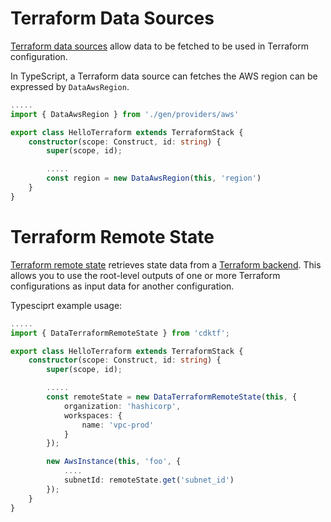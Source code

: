 # Terraform Data Sources

[Terraform data sources](https://www.terraform.io/docs/configuration/data-sources.html) allow data to be fetched to be used in Terraform configuration.

In TypeScript, a Terraform data source can fetches the AWS region can be expressed by `DataAwsRegion`.

```typescript
.....
import { DataAwsRegion } from './gen/providers/aws'

export class HelloTerraform extends TerraformStack {
    constructor(scope: Construct, id: string) {
        super(scope, id);

        .....
        const region = new DataAwsRegion(this, 'region')
    }
}
```

# Terraform Remote State

[Terraform remote state](https://www.terraform.io/docs/providers/terraform/d/remote_state.html) retrieves state data from a [Terraform backend](https://www.terraform.io/docs/backends/index.html). This allows you to use the root-level outputs of one or more Terraform configurations as input data for another configuration.

Typesciprt example usage:
```typescript
.....
import { DataTerraformRemoteState } from 'cdktf';

export class HelloTerraform extends TerraformStack {
    constructor(scope: Construct, id: string) {
        super(scope, id);

        .....
        const remoteState = new DataTerraformRemoteState(this, {
            organization: 'hashicorp',
            workspaces: {
                name: 'vpc-prod'
            }
        });

        new AwsInstance(this, 'foo', {
            ....
            subnetId: remoteState.get('subnet_id')
        });
    }
}
```
